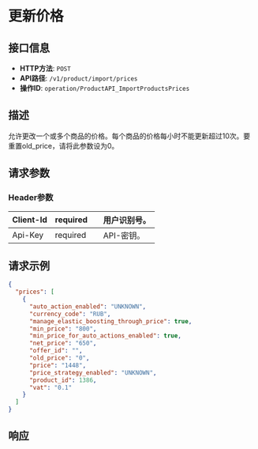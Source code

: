 # 更新价格

## 接口信息

- **HTTP方法**: `POST`
- **API路径**: `/v1/product/import/prices`
- **操作ID**: `operation/ProductAPI_ImportProductsPrices`

## 描述

允许更改一个或多个商品的价格。每个商品的价格每小时不能更新超过10次。要重置old_price，请将此参数设为0。

## 请求参数

### Header参数

| Client-Id | required |  | 用户识别号。 |
|---|---|---|---|
| Api-Key | required |  | API-密钥。 |

## 请求示例

```json
{
  "prices": [
    {
      "auto_action_enabled": "UNKNOWN",
      "currency_code": "RUB",
      "manage_elastic_boosting_through_price": true,
      "min_price": "800",
      "min_price_for_auto_actions_enabled": true,
      "net_price": "650",
      "offer_id": "",
      "old_price": "0",
      "price": "1448",
      "price_strategy_enabled": "UNKNOWN",
      "product_id": 1386,
      "vat": "0.1"
    }
  ]
}
```

## 响应
